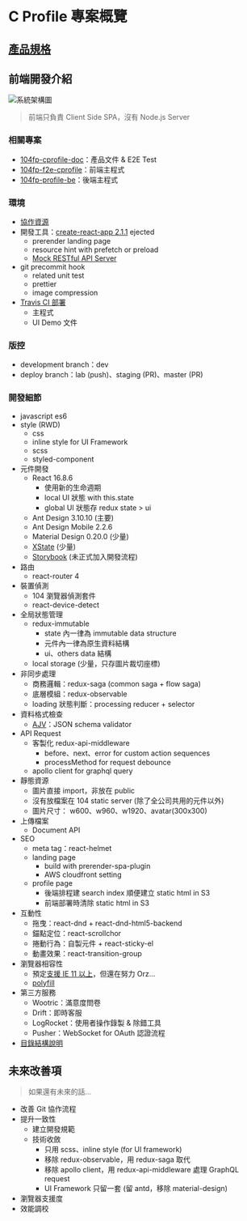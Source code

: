 # C Profile 專案概覽

## [產品規格](https://github.com/104corp/104fp-cprofile-doc#%E7%94%A2%E5%93%81%E8%A6%8F%E6%A0%BC)

## 前端開發介紹

![系統架構圖](https://raw.githubusercontent.com/104corp/104fp-cprofile-doc/master/architecture/system-architecture-diagram.jpg?token=AIe-v7HwVJyguhEkGg9k2AqkOH0zisk0ks5cdh4bwA%3D%3D)

> 前端只負責 Client Side SPA，沒有 Node.js Server

### 相關專案

- [104fp-cprofile-doc](https://github.com/104corp/104fp-cprofile-doc)：產品文件 & E2E Test
- [104fp-f2e-cprofile](https://github.com/104corp/104fp-f2e-cprofile)：前端主程式
- [104fp-profile-be](https://github.com/104corp/104fp-profile-be)：後端主程式

### 環境

- [協作資源](https://github.com/104corp/104fp-f2e-cprofile/#%E5%8D%94%E4%BD%9C%E8%B3%87%E6%BA%90)
- 開發工具：[create-react-app 2.1.1](https://facebook.github.io/create-react-app/docs/getting-started) ejected
    - prerender landing page
    - resource hint with prefetch or preload
    - [Mock RESTful API Server](https://github.com/104corp/104fp-f2e-cprofile/#mock-server)
- git precommit hook
    - related unit test
    - prettier
    - image compression
- [Travis CI 部署](https://github.com/104corp/104fp-f2e-cprofile/#ci-%E4%B8%8A%E7%B7%9A%E6%B5%81%E7%A8%8B)
    - 主程式
    - UI Demo 文件

### 版控

- development branch：dev
- deploy branch：lab (push)、staging (PR)、master (PR)

### 開發細節

- javascript es6
- style (RWD)
    - css
    - inline style for UI Framework
    - scss
    - styled-component
- 元件開發
    - React 16.8.6
        - 使用新的生命週期
        - local UI 狀態 with this.state
        - global UI 狀態存 redux state > ui
    - Ant Design 3.10.10 (主要)
    - Ant Design Mobile 2.2.6
    - Material Design 0.20.0 (少量)
    - [XState](https://github.com/davidkpiano/xstate) (少量)
    - [Storybook](https://storybook.js.org/) (未正式加入開發流程)
- 路由
    - react-router 4
- 裝置偵測
    - 104 瀏覽器偵測套件
    - react-device-detect
- 全局狀態管理
    - redux-immutable
        - state 內一律為 immutable data structure
        - 元件內一律為原生資料結構
        - ui、others data 結構
    - local storage (少量，只存圖片裁切座標)
- 非同步處理
    - 商務邏輯：redux-saga (common saga + flow saga)
    - 底層模組：redux-observable
    - loading 狀態判斷：processing reducer + selector
- 資料格式檢查
    - [AJV](https://ajv.js.org/)：JSON schema validator
- API Request
    - 客製化 redux-api-middleware
        - before、next、error for custom action sequences
        - processMethod for request debounce
    - apollo client for graphql query
- 靜態資源
    - 圖片直接 import，非放在 public
    - 沒有放檔案在 104 static server (除了全公司共用的元件以外)
    - 圖片尺寸： w600、w960、w1920、avatar(300x300)
- 上傳檔案
    - Document API
- SEO
    - meta tag：react-helmet
    - landing page
        - build with prerender-spa-plugin
        - AWS cloudfront setting
    - profile page
        - 後端排程建 search index 順便建立 static html in S3
        - 前端部署時清除 static html in S3
- 互動性
    - 拖曳：react-dnd + react-dnd-html5-backend
    - 錨點定位：react-scrollchor
    - 捲動行為：自製元件 + react-sticky-el
    - 動畫效果：react-transition-group
- 瀏覽器相容性
    - 預定[支援 IE 11 以上](https://browserl.ist/?q=%3E0.2%25%2C+not+dead%2C+not+ie+%3C%3D+10%2C+not+op_mini+all)，但還在努力 Orz...
    - [polyfill](http://jira.104.com.tw/browse/BIGC-3440)
- 第三方服務
    - Wootric：滿意度問卷
    - Drift：即時客服
    - LogRocket：使用者操作錄製 & 除錯工具
    - Pusher：WebSocket for OAuth 認證流程
- [目錄結構說明](https://github.com/104corp/104fp-f2e-cprofile/#%E7%9B%AE%E9%8C%84%E7%B5%90%E6%A7%8B%E8%AA%AA%E6%98%8E)

## 未來改善項

> 如果還有未來的話...

- 改善 Git 協作流程
- 提升一致性
    - 建立開發規範
    - 技術收斂
        - 只用 scss、inline style (for UI framework)
        - 移除 redux-observable，用 redux-saga 取代
        - 移除 apollo client，用 redux-api-middleware 處理 GraphQL request
        - UI Framework 只留一套 (留 antd，移除 material-design)
- 瀏覽器支援度
- 效能調校
